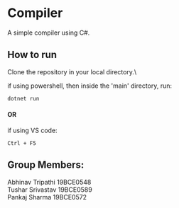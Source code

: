# Compiler

A simple compiler using C#.

## How to run

Clone the repository in your local directory.\

if using powershell, then inside the 'main' directory, run:

```powershell
dotnet run
```

#### OR

if using VS code: 

```vscode
Ctrl + F5
```

## Group Members: 

Abhinav Tripathi 19BCE0548\
Tushar Srivastav 19BCE0589\
Pankaj Sharma 19BCE0572 


